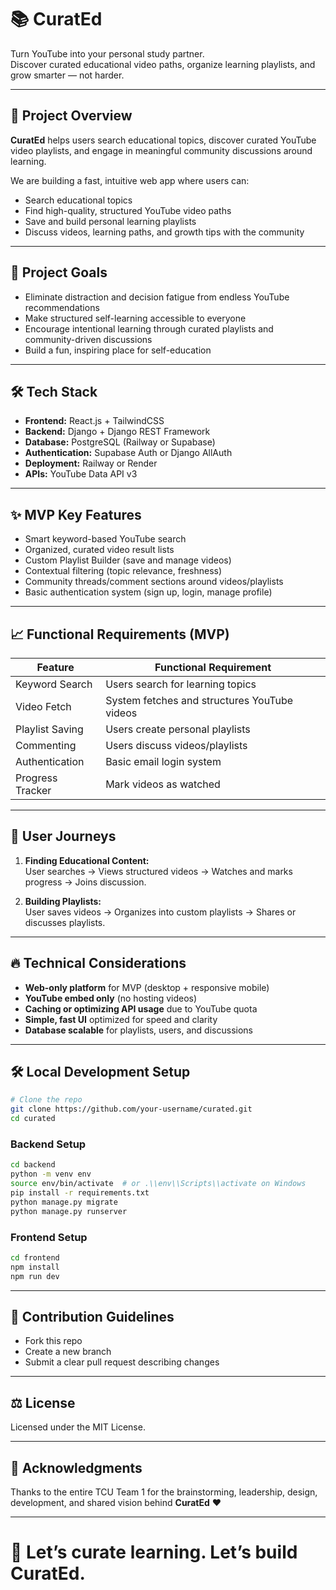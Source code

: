 # 📚 CuratEd

Turn YouTube into your personal study partner.  
Discover curated educational video paths, organize learning playlists, and grow smarter — not harder.

---

## 🚀 Project Overview

**CuratEd** helps users search educational topics, discover curated YouTube video playlists, and engage in meaningful community discussions around learning.

We are building a fast, intuitive web app where users can:
- Search educational topics
- Find high-quality, structured YouTube video paths
- Save and build personal learning playlists
- Discuss videos, learning paths, and growth tips with the community

---

## 🧠 Project Goals

- Eliminate distraction and decision fatigue from endless YouTube recommendations
- Make structured self-learning accessible to everyone
- Encourage intentional learning through curated playlists and community-driven discussions
- Build a fun, inspiring place for self-education

---

## 🛠️ Tech Stack

- **Frontend:** React.js + TailwindCSS
- **Backend:** Django + Django REST Framework
- **Database:** PostgreSQL (Railway or Supabase)
- **Authentication:** Supabase Auth or Django AllAuth
- **Deployment:** Railway or Render
- **APIs:** YouTube Data API v3

---

## ✨ MVP Key Features

- Smart keyword-based YouTube search
- Organized, curated video result lists
- Custom Playlist Builder (save and manage videos)
- Contextual filtering (topic relevance, freshness)
- Community threads/comment sections around videos/playlists
- Basic authentication system (sign up, login, manage profile)

---

## 📈 Functional Requirements (MVP)

| Feature | Functional Requirement |
|--------|-------------------------|
| Keyword Search | Users search for learning topics |
| Video Fetch | System fetches and structures YouTube videos |
| Playlist Saving | Users create personal playlists |
| Commenting | Users discuss videos/playlists |
| Authentication | Basic email login system |
| Progress Tracker | Mark videos as watched |

---

## 📍 User Journeys

1. **Finding Educational Content:**  
User searches → Views structured videos → Watches and marks progress → Joins discussion.

2. **Building Playlists:**  
User saves videos → Organizes into custom playlists → Shares or discusses playlists.

---

## 🔥 Technical Considerations

- **Web-only platform** for MVP (desktop + responsive mobile)
- **YouTube embed only** (no hosting videos)
- **Caching or optimizing API usage** due to YouTube quota
- **Simple, fast UI** optimized for speed and clarity
- **Database scalable** for playlists, users, and discussions

---

## 🛠️ Local Development Setup

```bash
# Clone the repo
git clone https://github.com/your-username/curated.git
cd curated
```

### Backend Setup
```bash
cd backend
python -m venv env
source env/bin/activate  # or .\\env\\Scripts\\activate on Windows
pip install -r requirements.txt
python manage.py migrate
python manage.py runserver
```

### Frontend Setup
```bash
cd frontend
npm install
npm run dev
```

---

## 🤝 Contribution Guidelines

- Fork this repo
- Create a new branch
- Submit a clear pull request describing changes

---

## ⚖️ License

Licensed under the MIT License.

---

## 🙏 Acknowledgments

Thanks to the entire TCU Team 1 for the brainstorming, leadership, design, development, and shared vision behind **CuratEd** ❤️

---

# 🎯 Let’s curate learning. Let’s build CuratEd.

